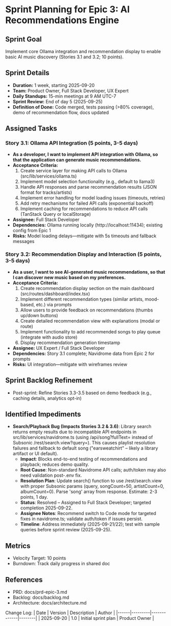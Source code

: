 # Sprint Planning for Epic 3: AI Recommendations Engine

## Sprint Goal
Implement core Ollama integration and recommendation display to enable basic AI music discovery (Stories 3.1 and 3.2; 10 points).

## Sprint Details
- **Duration:** 1 week, starting 2025-09-20
- **Team:** Product Owner, Full Stack Developer, UX Expert
- **Daily Standups:** 15-min meetings at 9 AM UTC-7
- **Sprint Review:** End of day 5 (2025-09-25)
- **Definition of Done:** Code merged, tests passing (>80% coverage), demo of recommendation flow, docs updated

## Assigned Tasks

### Story 3.1: Ollama API Integration (5 points, 3-5 days)
- **As a developer, I want to implement API integration with Ollama, so that the application can generate music recommendations.**
- **Acceptance Criteria:**
  1. Create service layer for making API calls to Ollama (src/lib/services/ollama.ts)
  2. Implement model selection functionality (e.g., default to llama3)
  3. Handle API responses and parse recommendation results (JSON format for tracks/artists)
  4. Implement error handling for model loading issues (timeouts, retries)
  5. Add retry mechanisms for failed API calls (exponential backoff)
  6. Implement caching for recommendations to reduce API calls (TanStack Query or localStorage)
- **Assignee:** Full Stack Developer
- **Dependencies:** Ollama running locally (http://localhost:11434); existing config from Epic 1
- **Risks:** Model loading delays—mitigate with 5s timeouts and fallback messages

### Story 3.2: Recommendation Display and Interaction (5 points, 3-5 days)
- **As a user, I want to see AI-generated music recommendations, so that I can discover new music based on my preferences.**
- **Acceptance Criteria:**
  1. Create recommendation display section on the main dashboard (src/routes/dashboard/index.tsx)
  2. Implement different recommendation types (similar artists, mood-based, etc.) via prompts
  3. Allow users to provide feedback on recommendations (thumbs up/down buttons)
  4. Create detailed recommendation view with explanations (modal or route)
  5. Implement functionality to add recommended songs to play queue (integrate with audio store)
  6. Display recommendation generation timestamp
- **Assignee:** UX Expert / Full Stack Developer
- **Dependencies:** Story 3.1 complete; Navidrome data from Epic 2 for prompts
- **Risks:** UI integration—mitigate with wireframes review

## Sprint Backlog Refinement
- Post-sprint: Refine Stories 3.3-3.5 based on demo feedback (e.g., caching details, analytics opt-in)

## Identified Impediments
- **Search/Playback Bug (Impacts Stories 3.2 & 3.6)**: Library search returns empty results due to incompatible API endpoints in src/lib/services/navidrome.ts (using /api/song?fullText= instead of Subsonic /rest/search.view?query=). This causes playlist resolution failures and fallback to default song ("earsweatchirt" – likely a library artifact or UI default).
  - **Impact**: Blocks end-to-end testing of recommendations and playback; reduces demo quality.
  - **Root Cause**: Non-standard Navidrome API calls; auth/token may also need validation post-.env fix.
  - **Resolution Plan**: Update search() function to use /rest/search.view with proper Subsonic params (query, songCount=50, artistCount=0, albumCount=0). Parse 'song' array from response. Estimate: 2-3 points, 1 day.
  - **Status**: Resolved – Assigned to Full Stack Developer; targeted completion 2025-09-22.
  - **Assignee Notes**: Recommend switch to Code mode for targeted fixes in navidrome.ts; validate auth/token if issues persist.
  - **Timeline**: Address immediately (2025-09-21/22); test with sample queries before sprint review (2025-09-25).

## Metrics
- Velocity Target: 10 points
- Burndown: Track daily progress in shared doc

## References
- PRD: docs/prd-epic-3.md
- Backlog: docs/backlog.md
- Architecture: docs/architecture.md

Change Log:
| Date | Version | Description | Author |
|------|---------|-------------|--------|
| 2025-09-20 | 1.0 | Initial sprint plan | Product Owner |